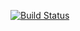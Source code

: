 [![Build Status](https://travis-ci.org/fatmaasal/hw1.svg?branch=master)](https://travis-ci.org/fatmaasal/hw1)
